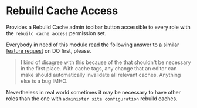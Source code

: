 # Rebuild Cache Access

Provides a Rebuild Cache admin toolbar button accessible to every role with the `rebuild cache access` permission set.

Everybody in need of this module read the following answer to a similar [feature request](https://www.drupal.org/node/2870483) on DO first, please.

> I kind of disagree with this because of the that shouldn't be
> necessary in the first place. With cache tags, any change that an
> editor can make should automatically invalidate all relevant caches.
> Anything else is a bug IMHO.


Nevertheless in real world sometimes it may be necessary to have other roles than the one with `administer site configuration` rebuild caches.
